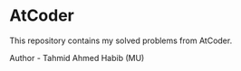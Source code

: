# AtCoder
This repository contains my solved problems from AtCoder.
 
Author - Tahmid Ahmed Habib (MU)
